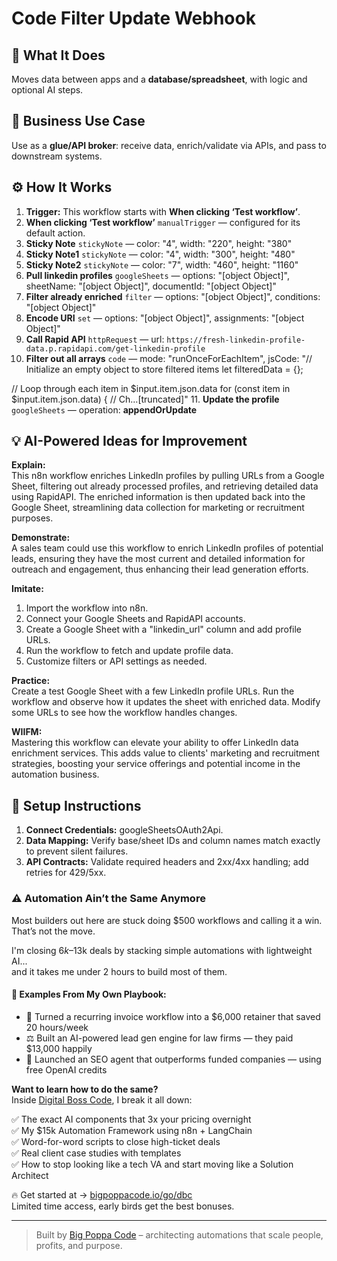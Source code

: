 # Code Filter Update Webhook
  ## 🚀 What It Does
  Moves data between apps and a **database/spreadsheet**, with logic and optional AI steps.
  
  ## 💼 Business Use Case
  Use as a **glue/API broker**: receive data, enrich/validate via APIs, and pass to downstream systems.
  
  ## ⚙️ How It Works
  1. **Trigger:** This workflow starts with **When clicking ‘Test workflow’**.
  2. **When clicking ‘Test workflow’** `manualTrigger` — configured for its default action.
3. **Sticky Note** `stickyNote` — color: "4", width: "220", height: "380"
4. **Sticky Note1** `stickyNote` — color: "4", width: "300", height: "480"
5. **Sticky Note2** `stickyNote` — color: "7", width: "460", height: "1160"
6. **Pull linkedin profiles** `googleSheets` — options: "[object Object]", sheetName: "[object Object]", documentId: "[object Object]"
7. **Filter already enriched** `filter` — options: "[object Object]", conditions: "[object Object]"
8. **Encode URI** `set` — options: "[object Object]", assignments: "[object Object]"
9. **Call Rapid API** `httpRequest` — url: `https://fresh-linkedin-profile-data.p.rapidapi.com/get-linkedin-profile`
10. **FiIter out all arrays** `code` — mode: "runOnceForEachItem", jsCode: "// Initialize an empty object to store filtered items
let filteredData = {};

// Loop through each item in $input.item.json.data
for (const item in $input.item.json.data) {
  // Ch…[truncated]"
11. **Update the profile** `googleSheets` — operation: **appendOrUpdate**
  
  ## 💡 AI-Powered Ideas for Improvement
  **Explain:**  
This n8n workflow enriches LinkedIn profiles by pulling URLs from a Google Sheet, filtering out already processed profiles, and retrieving detailed data using RapidAPI. The enriched information is then updated back into the Google Sheet, streamlining data collection for marketing or recruitment purposes.

**Demonstrate:**  
A sales team could use this workflow to enrich LinkedIn profiles of potential leads, ensuring they have the most current and detailed information for outreach and engagement, thus enhancing their lead generation efforts.

**Imitate:**  
1. Import the workflow into n8n.
2. Connect your Google Sheets and RapidAPI accounts.
3. Create a Google Sheet with a "linkedin_url" column and add profile URLs.
4. Run the workflow to fetch and update profile data.
5. Customize filters or API settings as needed.

**Practice:**  
Create a test Google Sheet with a few LinkedIn profile URLs. Run the workflow and observe how it updates the sheet with enriched data. Modify some URLs to see how the workflow handles changes.

**WIIFM:**  
Mastering this workflow can elevate your ability to offer LinkedIn data enrichment services. This adds value to clients' marketing and recruitment strategies, boosting your service offerings and potential income in the automation business.
  
  ## 🔧 Setup Instructions
  1. **Connect Credentials:** googleSheetsOAuth2Api.
2. **Data Mapping:** Verify base/sheet IDs and column names match exactly to prevent silent failures.
3. **API Contracts:** Validate required headers and 2xx/4xx handling; add retries for 429/5xx.
  
### ⚠️ Automation Ain’t the Same Anymore

Most builders out here are stuck doing $500 workflows and calling it a win.  
That’s not the move.  

I'm closing $6k–$13k deals by stacking simple automations with lightweight AI...  
and it takes me under 2 hours to build most of them.

#### 🧠 Examples From My Own Playbook:
- 🔁 Turned a recurring invoice workflow into a $6,000 retainer that saved 20 hours/week  
- ⚖️ Built an AI-powered lead gen engine for law firms — they paid $13,000 happily  
- 🚀 Launched an SEO agent that outperforms funded companies — using free OpenAI credits  

**Want to learn how to do the same?**  
Inside [Digital Boss Code](https://bigpoppacode.io/go/dbc), I break it all down:

✅ The exact AI components that 3x your pricing overnight  
✅ My $15k Automation Framework using n8n + LangChain  
✅ Word-for-word scripts to close high-ticket deals  
✅ Real client case studies with templates  
✅ How to stop looking like a tech VA and start moving like a Solution Architect  

🔥 Get started at → [bigpoppacode.io/go/dbc](https://bigpoppacode.io/go/dbc)  
Limited time access, early birds get the best bonuses.

---
> Built by [Big Poppa Code](https://bigpoppacode.io) – architecting automations that scale people, profits, and purpose.
  